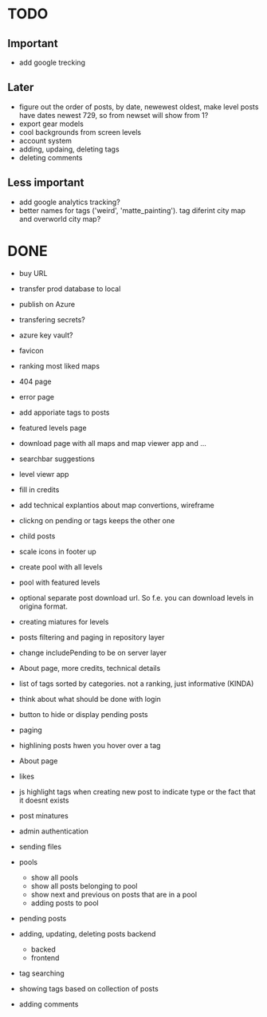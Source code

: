 # TODO
## Important
- add google trecking

## Later
- figure out the order of posts, by date, newewest oldest, make level posts have dates newest 729, so from newset will show from 1?
- export gear models
- cool backgrounds from screen levels
- account system
- adding, updaing, deleting tags
- deleting comments

## Less important
- add google analytics tracking?
- better names for tags ('weird', 'matte_painting'). tag diferint city map and overworld city map?


# DONE
- buy URL
- transfer prod database to local
- publish on Azure
- transfering secrets?
- azure key vault?
- favicon
- ranking most liked maps
- 404 page
- error page
- add apporiate tags to posts
- featured levels page
- download page with all maps and map viewer app and ...
- searchbar suggestions
- level viewr app
- fill in credits
- add technical explantios about map convertions, wireframe 
- clickng on pending or tags keeps the other one
- child posts
- scale icons in footer up
- create pool with all levels
- pool with featured levels
- optional separate post download url. So f.e. you can download levels in origina format.
- creating miatures for levels
- posts filtering and paging in repository layer
- change includePending to be on server layer
- About page, more credits, technical details
- list of tags sorted by categories. not a ranking, just informative (KINDA)
- think about what should be done with login 
- button to hide or display pending posts
- paging
- highlining posts hwen you hover over a tag
- About page
- likes
- js highlight tags when creating new post to indicate type or the fact that it doesnt exists
- post minatures
- admin authentication
- sending files
- pools
	- show all pools
	- show all posts belonging to pool
	- show next and previous on posts that are in a pool
	- adding posts to pool

- pending posts

- adding, updating, deleting posts backend
	- backed
	- frontend


- tag searching 
- showing tags based on collection of posts

- adding comments